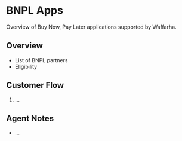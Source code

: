 # BNPL Apps

Overview of Buy Now, Pay Later applications supported by Waffarha.

## Overview
- List of BNPL partners
- Eligibility

## Customer Flow
1. ...

## Agent Notes
- ...
